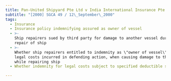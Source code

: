 ```yaml
---
title: Pan-United Shipyard Pte Ltd v India International Insurance Pte Ltd
subtitle: "[2000] SGCA 49 / 12\_September\_2000"
tags:
  - Insurance
  - Insurance policy indemnifying assured as owner of vessel
  - >-
    Ship repairers sued by third party for damage to another vessel during
    repair of ship
  - >-
    Whether ship repairers entitled to indemnity as \"owner of vessel\", for
    legal costs incurred in defending action, when causing damage to third party
    while repairing ship
  - Whether indemnity for legal costs subject to specified deductible sum

---
```


